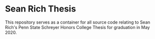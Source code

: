 # Sean Rich Thesis

This repository serves as a container for all source code relating to Sean Rich's Penn State Schreyer Honors College Thesis for graduation in May 2020.
